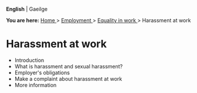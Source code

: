 **English** |  Gaeilge 

**You are here:** [ Home ](/en/) > [ Employment ](/en/employment/) > [
Equality in work ](/en/employment/equality-in-work/) > Harassment at work

#  Harassment at work

  * Introduction 
  * What is harassment and sexual harassment? 
  * Employer's obligations 
  * Make a complaint about harassment at work 
  * More information 
